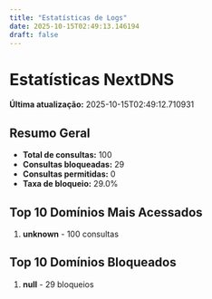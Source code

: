 ```yaml
---
title: "Estatísticas de Logs"
date: 2025-10-15T02:49:13.146194
draft: false
---
```

# Estatísticas NextDNS
**Última atualização:** 2025-10-15T02:49:12.710931
## Resumo Geral
- **Total de consultas:** 100
- **Consultas bloqueadas:** 29
- **Consultas permitidas:** 0
- **Taxa de bloqueio:** 29.0%
## Top 10 Domínios Mais Acessados
1. **unknown** - 100 consultas

## Top 10 Domínios Bloqueados

1. **null** - 29 bloqueios
